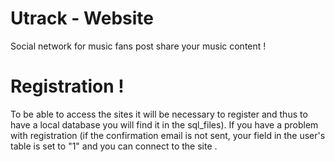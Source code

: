 # Utrack - Website
Social network for music fans post share your music content !

# Registration !

To be able to access the sites it will be necessary to register and thus to have a local database you will find it in the sql_files).
If you have a problem with registration (if the confirmation email is not sent, your field in the user's table is set to "1" and you can connect to the site .

